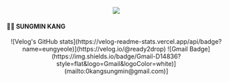 <div align=center> 

<a href="https://hits.seeyoufarm.com"><img src="https://hits.seeyoufarm.com/api/count/incr/badge.svg?url=https%3A%2F%2Fgithub.com%2Fready2drop&count_bg=%235EF506&title_bg=%23555555&icon=&icon_color=%23E7E7E7&title=Hits&edge_flat=false"/></a>

</div>

<h4> 🧑‍💻 SUNGMIN KANG </h4>

<!-- 🎓 MS in Artificial Intelligence 
Brain-Computer Interface laboratory, Biomedical engineering, UNIST, Republic of Korea

💖 Interest
Medical image (X-ray, MRI) analysis
Machine learning & Deep learning -->




<div align=center> 
![Velog's GitHub stats](https://velog-readme-stats.vercel.app/api/badge?name=eungyeole)](https://velog.io/@ready2drop)
![Gmail Badge](https://img.shields.io/badge/Gmail-D14836?style=flat&logo=Gmail&logoColor=white)](mailto:0kangsungmin@gmail.com)]
</div>
